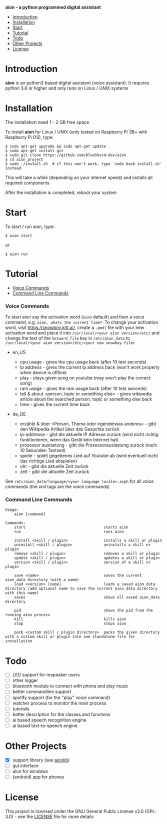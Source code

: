**_aion_ - a python programmed digital assistant**

- [Introduction](#introduction)
- [Installation](#installation)
- [Start](#start)
- [Tutorial](#tutorial)
- [Todo](#todo)
- [Other Projects](#other-projects)
- [License](#license)

# Introduction

**aion** is an python3 based digital assistant (voice assistant). It requires python 3.6 or higher and only runs on Linux / UNIX systems

# Installation

The installation need 1 - 2 GB free space

To install **aion** for Linux / UNIX (only tested on Raspberry Pi 3B+ with Raspberry Pi OS), type:

```
$ sudo apt-get upgrade && sudo apt-get update
$ sudo apt-get install git
$ sudo git clone https://github.com/blueShard-dev/aion
$ cd aion_project
$ sudo ./install.sh  # if this won't work, type 'sudo bash install.sh' instead
```

This will take a while (depending on your internet speed) and installs all required components

After the installation is completed, reboot your system

# Start

To start / run aion, type:
```
$ aion start
```
or
```
$ aion run
```

# Tutorial

- [Voice Commands](#voice-commands)
- [Command Line Commands](#command-line-commands)

### Voice Commands

To start aion say the activation word (`aion` default) and then a voice command, e.g. `aion, whats the current time?`.
To change your activation word, visit https://snowboy.kitt.ai/, create a `.pmdl` file with your new activation word
and place it into `/usr/local/<your aion version>/etc/` and change the text of the `hotword_file` key in `/etc/aion_data` to `/usr/local/<your aion version>/etc/<your new snowboy file>`

- en_US
  - cpu usage - gives the cpu usage back (after 10 test seconds)
  - ip address - gives the current ip address back (won't work properly when device is offline)
  - play <song name> - plays given song on youtube (may won't play the correct song)
  - ram usage - gives the ram usage back (after 10 test seconds)
  - tell & about <person, topic or something else> - gives wikipedia article about the searched person, topic or something else back
  - time - gives the current time back

- de_DE
  - erzähle & über <Person, Thema oder irgendetwas anderes> - gibt den Wikipedia Artikel über das Gesuchte zurück
  - ip-addresse - gibt die aktuelle IP Adresse zurück (wird nicht richtig funktionieren, wenn das Gerät kein Internet hat)
  - prozessor auslastung - gibt die Prozessorauslastung zurück (nach 10 Sekunden Testzeit)
  - spiele <lied name> - spielt gegebenes Lied auf Youtube ab (wird eventuell nicht das richtige Lied abspielen)
  - uhr - gibt die aktuelle Zeit zurück
  - zeit - gibt die aktuelle Zeit zurück

See `/etc/aion_data/language/<your language locale>.acph` for all voice commands (the xml tags are the voice commands)

### Command Line Commands

```
Usage:
    aion [command]

Commands:
    start                                   starts aion
    run                                     runs aion

    install <skill / plugin>                installs a skill or plugin
    uninstall <skill / plugin>              uninstalls a skill or plugin
    remove <skill / plugin>                 removes a skill or plugin
    update <skill / plugin>                 updates a skill or plugin
    version <skill / plugin>                version of a skill or plugin

    save <name>                             saves the current aion_data directory (with a name)
    load <version> [name]                   loads a saved aion_data directory (add optional name to save the current aion_data directory with this name)
    saves                                   shows all saved aion_data directory
    
    pid                                     shows the pid from the running aion process
    kill                                    kills aion
    stop                                    stops aion      

    pack <custom skill / plugin directory>  packs the given directory with a custom skill or plugin into one standalone file for installation
```

# Todo

- [ ] LED support for respeaker users
- [ ] other logger
- [ ] bluetooth module to connect with phone and play music
- [ ] better commandline support
- [ ] spotify support (for the "play" voice command)
- [ ] watcher process to monitor the main process
- [ ] tutorials
- [ ] better description for the classes and functions
- [ ] ai based speech recognition engine
- [ ] ai based text-to-speech engine

# Other Projects

- [x] support library (see [aionlib](https://github.com/blueShard-dev/aionlib))
- [ ] gui interface
- [ ] aion for windows
- [ ] (android) app for phones

# License

This project is licensed under the GNU General Public License v3.0 (GPL-3.0) - see the [LICENSE](License) file for more details
